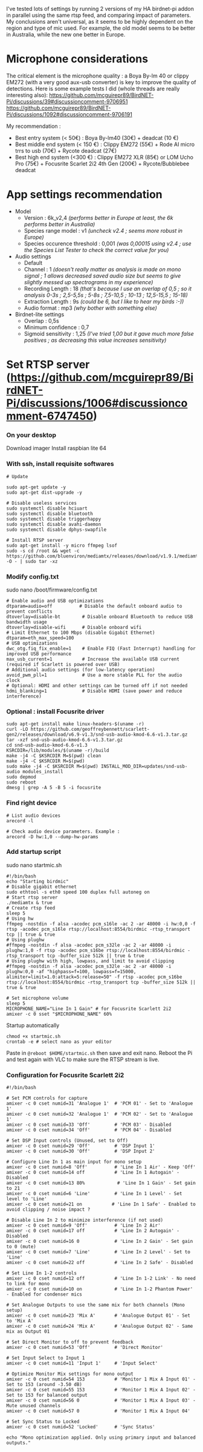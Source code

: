I've tested lots of settings by running 2 versions of my HA birdnet-pi addon in parallel using the same rtsp feed, and comparing impact of parameters. 
My conclusions aren't universal, as it seems to be highly dependent on the region and type of mic used. For example, the old model seems to be better in Australia, while the new one better in Europe.

# Microphone considerations
The critical element is the microphone quality : a Boya By-lm 40 or clippy EM272 (with a very good aux-usb converter) is key to improve the quality of detections. 
Here is some example tests I did (whole threads are really interesting also): https://github.com/mcguirepr89/BirdNET-Pi/discussions/39#discussioncomment-9706951 
https://github.com/mcguirepr89/BirdNET-Pi/discussions/1092#discussioncomment-9706191

My recommendation :
- Best entry system (< 50€) : Boya By-lm40 (30€) + deadcat (10 €)
- Best middle end system (< 150 €) : Clippy EM272 (55€) + Rode AI micro trrs to usb (70€) + Rycote deadcat (27€)
- Best high end system (<300 €) : Clippy EM272 XLR (85€) or LOM Ucho Pro (75€) + Focusrite Scarlet 2i2 4th Gen (200€) + Rycote/Bubblebee deadcat

# App settings recommendation
- Model
    - Version : 6k_v2,4 _(performs better in Europe at least, the 6k performs better in Australia)_
    - Species range model : v1 _(uncheck v2.4 ; seems more robust in Europe)_
    - Species occurence threshold : 0,001 _(was 0,00015 using v2.4 ; use the Species List Tester to check the correct value for you)_
- Audio settings
    - Default
    - Channel : 1 _(doesn't really matter as analysis is made on mono signal ; 1 allows decreased saved audio size but seems to give slightly messed up spectrograms in my experience)_
    - Recording Length : 18 _(that's because I use an overlap of 0,5 ; so it analysis 0-3s ; 2,5-5,5s ; 5-8s ; 7,5-10,5 ; 10-13 ; 12,5-15,5 ; 15-18)_
    - Extraction Length : 9s _(could be 6, but I like to hear my birds :-))_
    - Audio format : mp3 _(why bother with something else)_
- Birdnet-lite settings
    - Overlap : 0,5s
    - Minimum confidence : 0,7
    - Sigmoid sensitivity : 1,25 _(I've tried 1,00 but it gave much more false positives ; as decreasing this value increases sensitivity)_

# Set RTSP server (https://github.com/mcguirepr89/BirdNET-Pi/discussions/1006#discussioncomment-6747450)
### On your desktop
Download imager
Install raspbian lite 64

### With ssh, install requisite softwares
```
# Update

sudo apt-get update -y
sudo apt-get dist-upgrade -y

# Disable useless services
sudo systemctl disable hciuart
sudo systemctl disable bluetooth
sudo systemctl disable triggerhappy
sudo systemctl disable avahi-daemon
sudo systemctl disable dphys-swapfile

# Install RTSP server
sudo apt-get install -y micro ffmpeg lsof
sudo -s cd /root && wget -c https://github.com/bluenviron/mediamtx/releases/download/v1.9.1/mediamtx_v1.9.1_linux_arm64v8.tar.gz -O - | sudo tar -xz
```

### Modify config.txt

sudo nano /boot/firmware/config.txt
```
# Enable audio and USB optimizations
dtparam=audio=off          # Disable the default onboard audio to prevent conflicts
dtoverlay=disable-bt        # Disable onboard Bluetooth to reduce USB bandwidth usage
dtoverlay=disable-wifi      # Disable onboard wifi
# Limit Ethernet to 100 Mbps (disable Gigabit Ethernet)
dtparam=eth_max_speed=100
# USB optimizations
dwc_otg.fiq_fix_enable=1    # Enable FIQ (Fast Interrupt) handling for improved USB performance
max_usb_current=1           # Increase the available USB current (required if Scarlett is powered over USB)
# Additional audio settings (for low-latency operation)
avoid_pwm_pll=1             # Use a more stable PLL for the audio clock
# Optional: HDMI and other settings can be turned off if not needed
hdmi_blanking=1             # Disable HDMI (save power and reduce interference)
```

### Optional : install Focusrite driver
```
sudo apt-get install make linux-headers-$(uname -r)
curl -LO https://github.com/geoffreybennett/scarlett-gen2/releases/download/v6.9-v1.3/snd-usb-audio-kmod-6.6-v1.3.tar.gz
tar -xzf snd-usb-audio-kmod-6.6-v1.3.tar.gz
cd snd-usb-audio-kmod-6.6-v1.3
KSRCDIR=/lib/modules/$(uname -r)/build
make -j4 -C $KSRCDIR M=$(pwd) clean
make -j4 -C $KSRCDIR M=$(pwd)
sudo make -j4 -C $KSRCDIR M=$(pwd) INSTALL_MOD_DIR=updates/snd-usb-audio modules_install
sudo depmod
sudo reboot
dmesg | grep -A 5 -B 5 -i focusrite
```

### Find right device
```
# List audio devices
arecord -l

# Check audio device parameters. Example :
arecord -D hw:1,0 --dump-hw-params
```

### Add startup script
sudo nano startmic.sh
```
#!/bin/bash
echo "Starting birdmic"
# Disable gigabit ethernet
sudo ethtool -s eth0 speed 100 duplex full autoneg on
# Start rtsp server
./mediamtx & true
# Create rtsp feed
sleep 5
# Using hw
ffmpeg -nostdin -f alsa -acodec pcm_s16le -ac 2 -ar 48000 -i hw:0,0 -f rtsp -acodec pcm_s16le rtsp://localhost:8554/birdmic -rtsp_transport tcp || true & true
# Using plughw
#ffmpeg -nostdin -f alsa -acodec pcm_s32le -ac 2 -ar 48000 -i plughw:1,0 -f rtsp -acodec pcm_s16be rtsp://localhost:8554/birdmic -rtsp_transport tcp -buffer_size 512k || true & true
# Using plughw with high, lowpass, and limit to avoid clipping
#ffmpeg -nostdin -f alsa -acodec pcm_s32le -ac 2 -ar 48000 -i plughw:0,0 -af "highpass=f=100, lowpass=f=15000, alimiter=limit=1.0:attack=5:release=50" -f rtsp -acodec pcm_s16be rtsp://localhost:8554/birdmic -rtsp_transport tcp -buffer_size 512k || true & true

# Set microphone volume
sleep 5
MICROPHONE_NAME="Line In 1 Gain" # for Focusrite Scarlett 2i2
amixer -c 0 sset "$MICROPHONE_NAME" 60%

```

Startup automatically
```
chmod +x startmic.sh
crontab -e # select nano as your editor
```
Paste in `@reboot $HOME/startmic.sh` then save and exit nano.
Reboot the Pi and test again with VLC to make sure the RTSP stream is live.

### Configuration for Focusrite Scarlett 2i2

```
#!/bin/bash

# Set PCM controls for capture
amixer -c 0 cset numid=31 'Analogue 1'  # 'PCM 01' - Set to 'Analogue 1'
amixer -c 0 cset numid=32 'Analogue 1'  # 'PCM 02' - Set to 'Analogue 1'
amixer -c 0 cset numid=33 'Off'         # 'PCM 03' - Disabled
amixer -c 0 cset numid=34 'Off'         # 'PCM 04' - Disabled

# Set DSP Input controls (Unused, set to Off)
amixer -c 0 cset numid=29 'Off'         # 'DSP Input 1'
amixer -c 0 cset numid=30 'Off'         # 'DSP Input 2'

# Configure Line In 1 as main input for mono setup
amixer -c 0 cset numid=8 'Off'          # 'Line In 1 Air' - Keep 'Off'
amixer -c 0 cset numid=14 off           # 'Line In 1 Autogain' - Disabled
amixer -c 0 cset numid=13 80%            # 'Line In 1 Gain' - Set gain to 21
amixer -c 0 cset numid=6 'Line'         # 'Line In 1 Level' - Set level to 'Line'
amixer -c 0 cset numid=21 on           # 'Line In 1 Safe' - Enabled to avoid clipping / noise impact ?

# Disable Line In 2 to minimize interference (if not used)
amixer -c 0 cset numid=9 'Off'          # 'Line In 2 Air'
amixer -c 0 cset numid=17 off           # 'Line In 2 Autogain' - Disabled
amixer -c 0 cset numid=16 0             # 'Line In 2 Gain' - Set gain to 0 (mute)
amixer -c 0 cset numid=7 'Line'         # 'Line In 2 Level' - Set to 'Line'
amixer -c 0 cset numid=22 off           # 'Line In 2 Safe' - Disabled

# Set Line In 1-2 controls
amixer -c 0 cset numid=12 off           # 'Line In 1-2 Link' - No need to link for mono
amixer -c 0 cset numid=10 on            # 'Line In 1-2 Phantom Power' - Enabled for condenser mics

# Set Analogue Outputs to use the same mix for both channels (Mono setup)
amixer -c 0 cset numid=23 'Mix A'       # 'Analogue Output 01' - Set to 'Mix A'
amixer -c 0 cset numid=24 'Mix A'       # 'Analogue Output 02' - Same mix as Output 01

# Set Direct Monitor to off to prevent feedback
amixer -c 0 cset numid=53 'Off'         # 'Direct Monitor'

# Set Input Select to Input 1
amixer -c 0 cset numid=11 'Input 1'     # 'Input Select'

# Optimize Monitor Mix settings for mono output
amixer -c 0 cset numid=54 153           # 'Monitor 1 Mix A Input 01' - Set to 153 (around -3.50 dB)
amixer -c 0 cset numid=55 153           # 'Monitor 1 Mix A Input 02' - Set to 153 for balanced output
amixer -c 0 cset numid=56 0             # 'Monitor 1 Mix A Input 03' - Mute unused channels
amixer -c 0 cset numid=57 0             # 'Monitor 1 Mix A Input 04'

# Set Sync Status to Locked
amixer -c 0 cset numid=52 'Locked'      # 'Sync Status'

echo "Mono optimization applied. Only using primary input and balanced outputs."
```
